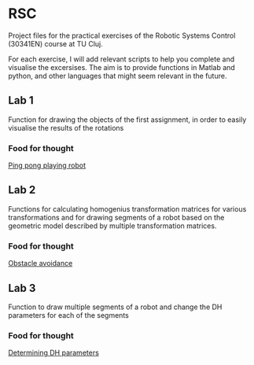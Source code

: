 # RSC
Project files for the practical exercises of the Robotic Systems Control (30341EN) course at TU Cluj.

For each exercise, I will add relevant scripts to help you complete and visualise the excersises. The aim is to provide functions in Matlab and python, and other languages that might seem relevant in the future.

## Lab 1
Function for drawing the objects of the first assignment, in order to easily visualise the results of the rotations

### Food for thought
[Ping pong playing robot](https://www.sciencedaily.com/videos/ec585599d52173ea80f346a8d18c9810.htm)

## Lab 2
Functions for calculating homogenius transformation matrices for various transformations and for drawing segments of a robot based on the geometric model described by multiple transformation matrices.

### Food for thought
[Obstacle avoidance](https://www.youtube.com/watch?v=wCbWscjs4DQ)

## Lab 3
Function to draw multiple segments of a robot and change the DH parameters for each of the segments

### Food for thought
[Determining DH parameters](https://www.youtube.com/watch?v=rA9tm0gTln8)
